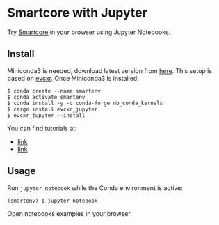 # Smartcore with Jupyter

Try [Smartcore](https://smartcorelib.org) in your browser using Jupyter Notebooks.

## Install

Miniconda3 is needed, download latest version from [here](https://docs.conda.io/en/latest/miniconda.html). This setup is based on [evcxr](https://github.com/google/evcxr/). Once Miniconda3 is installed: 
```
$ conda create --name smartenv
$ conda activate smartenv
$ conda install -y -c conda-forge nb_conda_kernels
$ cargo install evcxr_jupyter
$ evcxr_jupyter --install
```

You can find tutorials at:
* [link](https://depth-first.com/articles/2020/09/21/interactive-rust-in-a-repl-and-jupyter-notebook-with-evcxr/)
* [link](https://datacrayon.com/posts/programming/rust-notebooks/setup-anaconda-jupyter-and-rust/)

## Usage

Run `jupyter notebook` while the Conda environment is active:
```
(smartenv) $ jupyter notebook
```

Open notebooks examples in your browser.
